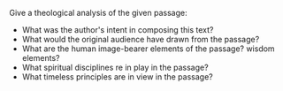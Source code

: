 Give a theological analysis of the given passage:
* What was the author's intent in composing this text?
* What would the original audience have drawn from the passage?
* What are the human image-bearer elements of the passage?  wisdom elements?
* What spiritual disciplines re in play in the passage?
* What timeless principles are in view in the passage?
